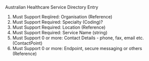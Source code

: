 Australian Healthcare Service Directory Entry

1. Must Support Reqiired: Organisation (Reference)
1. Must Support Required: Specialty (Coding)?
1. Must Support Required: Location (Reference)
1. Must Support Required: Service Name (string)
1. Must Support 0 or more: Contact Details - phone, fax, email etc. (ContactPoint)
1. Must Support 0 or more: Endpoint, secure messaging or others (Reference)
